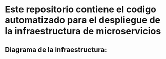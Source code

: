 # Este repositorio contiene el codigo automatizado para el despliegue de la infraestructura de microservicios

## Diagrama de la infraestructura:





